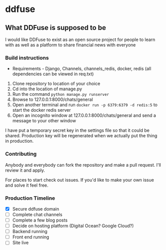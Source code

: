 # ddfuse

## What DDFuse is supposed to be

I would like DDFuse to exist as an open source project for people to learn with as well as a platform to share financial news with everyone

### Build instructions
* Requirements - Django, Channels, channels_redis, docker, redis (all dependencies can be viewed in req.txt)

1. Clone repository to location of your choice
2. Cd into the location of manage.py
3. Run the command `python manage.py runserver`
4. Browse to 127.0.0.1:8000/chats/general
5. Open another terminal and run `docker run -p 6379:6379 -d redis:5` to start the docker redis server
6. Open an incognito window at 127.0.0.1:8000/chats/general and send a message to your other window

I have put a temporary secret key in the settings file so that it could be shared. Production key will be regenerated when we actually put the thing in production.

### Contributing

Anybody and everybody can fork the repository and make a pull request. I'll review it and apply.

For places to start check out issues. If you'd like to make your own issue and solve it feel free.


### Production Timeline

- [x] Secure ddfuse domain
- [ ] Complete chat channels
- [ ] Complete a few blog posts
- [ ] Decide on hosting platform (Digital Ocean? Google Cloud?)
- [ ] Backend running
- [ ] Front end running
- [ ] Site live
